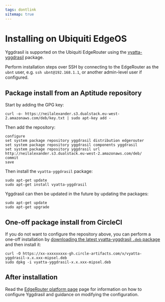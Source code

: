 ```yaml
---
tags: dontlink
sitemap: true
---
```


# Installing on Ubiquiti EdgeOS

Yggdrasil is supported on the Ubiquiti EdgeRouter using the
[vyatta-yggdrasil](https://github.com/neilalexander/vyatta-yggdrasil) package.

Perform installation steps over SSH by connecting to the EdgeRouter as the
`ubnt` user, e.g. `ssh ubnt@192.168.1.1`, or another admin-level user if
configured.

## Package install from an Aptitude repository

Start by adding the GPG key:
```
curl -o- https://neilalexander.s3.dualstack.eu-west-2.amazonaws.com/deb/key.txt | sudo apt-key add -
```

Then add the repository:
```
configure
set system package repository yggdrasil distribution edgerouter
set system package repository yggdrasil components yggdrasil
set system package repository yggdrasil url http://neilalexander.s3.dualstack.eu-west-2.amazonaws.com/deb/
commit
save
```

Then install the `vyatta-yggdrasil` package:
```
sudo apt-get update
sudo apt-get install vyatta-yggdrasil
```

Yggdrasil can then be updated in the future by updating the packages:
```
sudo apt-get update
sudo apt-get upgrade
```

## One-off package install from CircleCI

If you do not want to configure the repository above, you can perform a one-off
installation by [downloading the latest vyatta-yggdrasil `.deb`
package](https://circleci.com/api/v1.1/project/github/yggdrasil-network/yggdrasil-go/latest/artifacts) and then install it:
```
curl -O https://xx-xxxxxxxxx-gh.circle-artifacts.com/x/vyatta-yggdrasil-x.x.xxx-mipsel.deb
sudo dpkg -i vyatta-yggdrasil-x.x.xxx-mipsel.deb
```

## After installation

Read the [EdgeRouter platform page](platform-edgerouter.md) page for information
on how to configure Yggdrasil and guidance on modifying the configuration.
